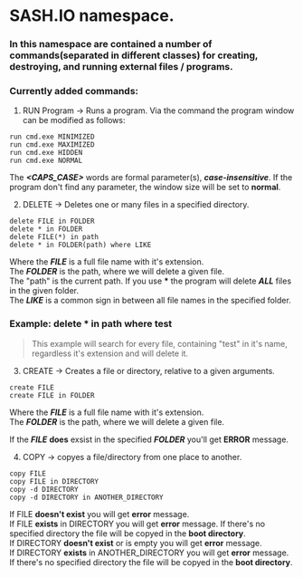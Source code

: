 ﻿
# SASH.IO namespace.

### In this namespace are contained a number of commands(separated in different classes) for creating, destroying, and running external files / programs.

### Currently added commands:
1. RUN Program <WindowStyle> -> Runs a program. Via the command the program window can be modified as follows:  
```  
run cmd.exe MINIMIZED  
run cmd.exe MAXIMIZED  
run cmd.exe HIDDEN  
run cmd.exe NORMAL  
```  

The __*<CAPS_CASE>*__ words are formal parameter(s), __*case-insensitive*__. If the program don't find any parameter, the window size will be set to **normal**.  

2. DELETE -> Deletes one or many files in a specified directory.  
```  
delete FILE in FOLDER  
delete * in FOLDER  
delete FILE(*) in path   
delete * in FOLDER(path) where LIKE  
```  
Where the __*FILE*__ is a full file name with it's extension.  
The __*FOLDER*__ is the path, where we will delete a given file.  
The "path" is the current path.
If you use __*__ the program will delete __*ALL*__ files in the given folder.  
The __*LIKE*__ is a common sign in between all file names in the specified folder.  

### Example: delete * in path where test
> This example will search for every file, containing "test" in it's name, regardless it's extension and will delete it.

3. CREATE -> Creates a file or directory, relative to a given arguments.  
```  
create FILE  
create FILE in FOLDER  
```  
Where the __*FILE*__ is a full file name with it's extension.  
The __*FOLDER*__ is the path, where we will delete a given file. 

If the __*FILE*__ __does__ exsist in the specified __*FOLDER*__ you'll get __ERROR__ message.  

4. COPY -> copyes a file/directory from one place to another. 
```  
copy FILE  
copy FILE in DIRECTORY  
copy -d DIRECTORY  
copy -d DIRECTORY in ANOTHER_DIRECTORY  
```  
If FILE __doesn't exist__ you will get __error__ message.  
If FILE __exists__ in DIRECTORY you will get __error__ message. If there's no specified directory the file will be copyed in the __boot directory__.  
If DIRECTORY __doesn't exist__ or is empty you will get __error__ message.  
If DIRECTORY __exists__ in ANOTHER_DIRECTORY you will get __error__ message. If there's no specified directory the file will be copyed in the __boot directory__.  

